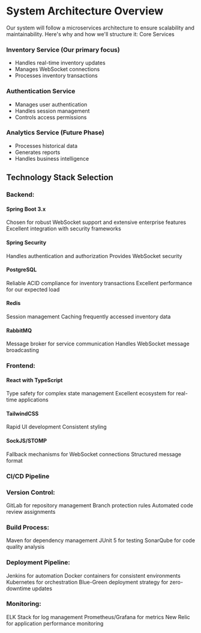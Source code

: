 # System Architecture Overview
Our system will follow a microservices architecture to ensure scalability and maintainability. Here's why and how we'll structure it:
Core Services

### Inventory Service (Our primary focus)

- Handles real-time inventory updates
- Manages WebSocket connections
- Processes inventory transactions


### Authentication Service

- Manages user authentication
- Handles session management
- Controls access permissions


### Analytics Service (Future Phase)

- Processes historical data
- Generates reports
- Handles business intelligence



## Technology Stack Selection
### Backend:

#### Spring Boot 3.x

Chosen for robust WebSocket support and extensive enterprise features
Excellent integration with security frameworks


#### Spring Security

Handles authentication and authorization
Provides WebSocket security


#### PostgreSQL

Reliable ACID compliance for inventory transactions
Excellent performance for our expected load


#### Redis

Session management
Caching frequently accessed inventory data


#### RabbitMQ

Message broker for service communication
Handles WebSocket message broadcasting



### Frontend:

#### React with TypeScript

Type safety for complex state management
Excellent ecosystem for real-time applications


#### TailwindCSS

Rapid UI development
Consistent styling


#### SockJS/STOMP

Fallback mechanisms for WebSocket connections
Structured message format



### CI/CD Pipeline

### Version Control:

GitLab for repository management
Branch protection rules
Automated code review assignments


### Build Process:

Maven for dependency management
JUnit 5 for testing
SonarQube for code quality analysis


### Deployment Pipeline:

Jenkins for automation
Docker containers for consistent environments
Kubernetes for orchestration
Blue-Green deployment strategy for zero-downtime updates


### Monitoring:

ELK Stack for log management
Prometheus/Grafana for metrics
New Relic for application performance monitoring